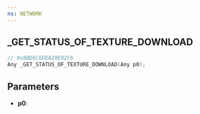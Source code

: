 ```yaml
---
ns: NETWORK
---
```

## _GET_STATUS_OF_TEXTURE_DOWNLOAD

```c
// 0x8BD6C6DEA20E82C6
Any _GET_STATUS_OF_TEXTURE_DOWNLOAD(Any p0);
```

## Parameters
* **p0**:
